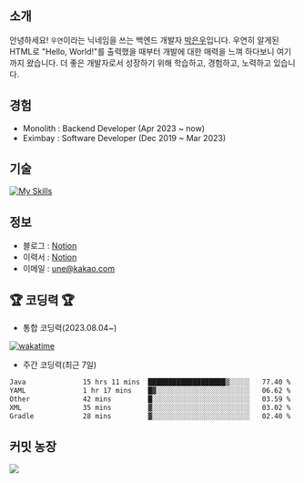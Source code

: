 ## 소개
안녕하세요! `우연`이라는 닉네임을 쓰는 백엔드 개발자 [박은우](https://dev-wooyeon.github.io/quiz-app/)입니다. 우연히 알게된 HTML로 "Hello, World!"를 출력했을 때부터 개발에 대한 매력을 느껴 하다보니 여기까지 왔습니다. 더 좋은 개발자로서 성장하기 위해 학습하고, 경험하고, 노력하고 있습니다.


## 경험
- Monolith : Backend Developer (Apr 2023 ~ now)
- Eximbay  : Software Developer (Dec 2019 ~ Mar 2023)

## 기술
[![My Skills](https://skillicons.dev/icons?i=java,spring,mysql,mongo,linux,aws,grafana)](https://skillicons.dev)

## 정보
- 블로그 : [Notion](https://notion-blog-ieunune.vercel.app)
- 이력서 : [Notion](https://ieunune.notion.site/1b27443f2ea08016b614ef5b59e8f1c0?pvs=4)
- 이메일 : une@kakao.com

## 🏆 코딩력 🏆 
- 통합 코딩력(2023.08.04~)

[![wakatime](https://wakatime.com/badge/user/099dd627-fdab-4072-b87a-fa91c7a76d8d.svg?style=for-the-badge)](https://wakatime.com/@099dd627-fdab-4072-b87a-fa91c7a76d8d)

- 주간 코딩력(최근 7일)

<!--START_SECTION:waka-->

```txt
Java              15 hrs 11 mins  ███████████████████▒░░░░░   77.40 %
YAML              1 hr 17 mins    █▓░░░░░░░░░░░░░░░░░░░░░░░   06.62 %
Other             42 mins         █░░░░░░░░░░░░░░░░░░░░░░░░   03.59 %
XML               35 mins         ▓░░░░░░░░░░░░░░░░░░░░░░░░   03.02 %
Gradle            28 mins         ▓░░░░░░░░░░░░░░░░░░░░░░░░   02.40 %
```

<!--END_SECTION:waka-->

<!-- ![](./profile-3d-contrib/profile-night-view.svg)-->

## 커밋 농장
<a href="https://github.com/devxb/gitanimals">
  <img src="https://render.gitanimals.org/farms/dev-wooyeon"/>
</a>
